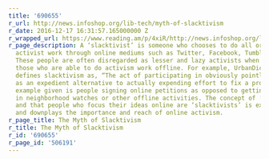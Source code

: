 ```yaml
---
title: '690655'
r_url: http://news.infoshop.org/lib-tech/myth-of-slacktivism
r_date: 2016-12-17 16:31:57.165000000 Z
r_wrapped_url: https://www.reading.am/p/4xiR/http://news.infoshop.org/lib-tech/myth-of-slacktivism
r_page_description: A ‘slacktivist’ is someone who chooses to do all or most of their
  activist work through online mediums such as Twitter, Facebook, Tumblr, and so on.
  These people are often disregarded as lesser and lazy activists when compared to
  those who are able to do activism work offline. For example, UrbanDictionary.com
  defines slacktivism as, “The act of participating in obviously pointless activities
  as an expedient alternative to actually expending effort to fix a problem”. The
  example given is people signing online petitions as opposed to getting involved
  in neighborhood watches or other offline activities. The concept of ‘slacktivism’
  and that people who focus their ideas online are ‘slacktivists’ is extremely problematic
  and downplays the importance and reach of online activism.
r_page_title: The Myth of Slacktivism
r_title: The Myth of Slacktivism
r_id: '690655'
r_page_id: '506191'
---
```


